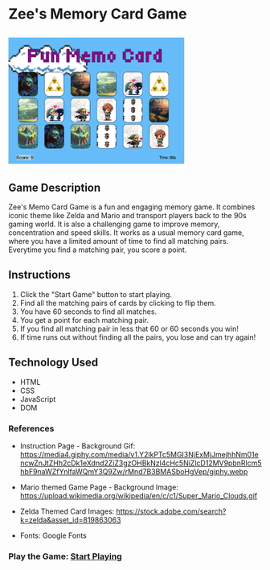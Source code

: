 # Zee's Memory Card Game

## <img src="./images/ZeeMCG.png" alt="Game Screenshot" width="350" />

## Game Description

Zee's Memo Card Game is a fun and engaging memory game. It combines iconic theme like Zelda and Mario and transport players back to the 90s gaming world. It is also a challenging game to improve memory, concentration and speed skills. It works as a usual memory card game, where you have a limited amount of time to find all matching pairs. Everytime you find a matching pair, you score a point.

## Instructions

1. Click the "Start Game" button to start playing.
2. Find all the matching pairs of cards by clicking to flip them.
3. You have 60 seconds to find all matches.
4. You get a point for each matching pair.
5. If you find all matching pair in less that 60 or 60 seconds you win!
6. If time runs out without finding all the pairs, you lose and can try again!


## Technology Used 
* HTML
* CSS
* JavaScript
* DOM


### References

- Instruction Page - Background Gif: 
https://media4.giphy.com/media/v1.Y2lkPTc5MGI3NjExMjJmejhhNm01encwZnJtZHh2cDk1eXdnd2ZiZ3gzOHBkNzl4cHc5NiZlcD12MV9pbnRlcm5hbF9naWZfYnlfaWQmY3Q9Zw/rMnd7B3BMASboHgVep/giphy.webp

- Mario themed Game Page - Background Image: https://upload.wikimedia.org/wikipedia/en/c/c1/Super_Mario_Clouds.gif

- Zelda Themed Card Images: https://stock.adobe.com/search?k=zelda&asset_id=819863063


- Fonts: Google Fonts

### Play the Game: [Start Playing]()


